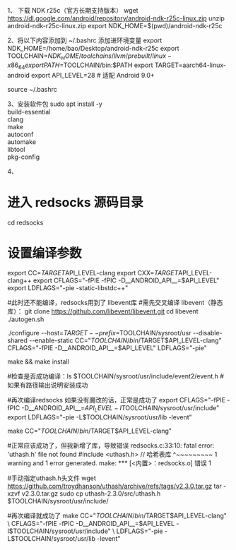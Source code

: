 1、 下载 NDK r25c（官方长期支持版本）
wget https://dl.google.com/android/repository/android-ndk-r25c-linux.zip
unzip android-ndk-r25c-linux.zip
export NDK_HOME=$(pwd)/android-ndk-r25c

2、将以下内容添加到 ~/.bashrc
添加进环境变量
export NDK_HOME=/home/bao/Desktop/android-ndk-r25c
export TOOLCHAIN=$NDK_HOME/toolchains/llvm/prebuilt/linux-x86_64
export PATH=$TOOLCHAIN/bin:$PATH
export TARGET=aarch64-linux-android
export API_LEVEL=28  # 适配 Android 9.0+


source ~/.bashrc

3、安装软件包
sudo apt install -y \
    build-essential \
    clang \
    make \
    autoconf \
    automake \
    libtool \
    pkg-config


4、
# 进入 redsocks 源码目录
cd redsocks

# 设置编译参数
export CC=$TARGET$API_LEVEL-clang
export CXX=$TARGET$API_LEVEL-clang++
export CFLAGS="-fPIE -fPIC -D__ANDROID_API__=$API_LEVEL"
export LDFLAGS="-pie -static-libstdc++"

#此时还不能编译，redsocks用到了 libevent库 
#需先交叉编译 libevent（静态库）：
git clone https://github.com/libevent/libevent.git
cd libevent
./autogen.sh

./configure --host=$TARGET --prefix=$TOOLCHAIN/sysroot/usr --disable-shared --enable-static  CC="$TOOLCHAIN/bin/$TARGET$API_LEVEL-clang"  CFLAGS="-fPIE -D__ANDROID_API__=$API_LEVEL"  LDFLAGS="-pie"

make && make install

#检查是否成功编译：ls $TOOLCHAIN/sysroot/usr/include/event2/event.h
#如果有路径输出说明安装成功


#再次编译redsocks  如果没有魔改的话，正常是成功了
export CFLAGS="-fPIE -fPIC -D__ANDROID_API__=$API_LEVEL -I$TOOLCHAIN/sysroot/usr/include"
export LDFLAGS="-pie -L$TOOLCHAIN/sysroot/usr/lib -levent"

make CC="$TOOLCHAIN/bin/$TARGET$API_LEVEL-clang"


#正常应该成功了，但我新增了库，导致错误
redsocks.c:33:10: fatal error: 'uthash.h' file not found
#include <uthash.h> // 哈希表库
         ^~~~~~~~~~
1 warning and 1 error generated.
make: *** [<内置>：redsocks.o] 错误 1

#手动指定uthash.h头文件
wget https://github.com/troydhanson/uthash/archive/refs/tags/v2.3.0.tar.gz
tar -xzvf v2.3.0.tar.gz
sudo cp uthash-2.3.0/src/uthash.h $TOOLCHAIN/sysroot/usr/include/

#再次编译就成功了
make CC="$TOOLCHAIN/bin/$TARGET$API_LEVEL-clang" \
     CFLAGS="-fPIE -fPIC -D__ANDROID_API__=$API_LEVEL -I$TOOLCHAIN/sysroot/usr/include" \
     LDFLAGS="-pie -L$TOOLCHAIN/sysroot/usr/lib -levent"
